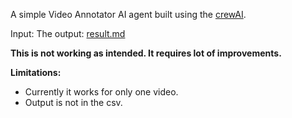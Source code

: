 A simple Video Annotator AI agent built using the [crewAI](https://docs.crewai.com/introduction).

Input: 
The output: [result.md](https://github.com/angkul07/Gemini_video_annotator/blob/main/video_annotations/result.md)

**This is not working as intended. It requires lot of improvements.**


**Limitations:**
- Currently it works for only one video.
- Output is not in the csv.
